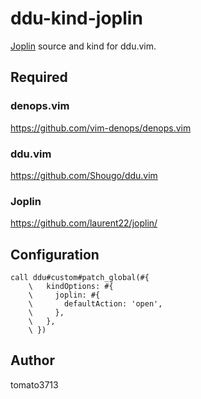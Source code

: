 # ddu-kind-joplin

[Joplin](https://github.com/laurent22/joplin/) source and kind for ddu.vim.

## Required

### denops.vim

https://github.com/vim-denops/denops.vim

### ddu.vim

https://github.com/Shougo/ddu.vim

### Joplin

https://github.com/laurent22/joplin/

## Configuration

```
call ddu#custom#patch_global(#{
    \   kindOptions: #{
    \     joplin: #{
    \       defaultAction: 'open',
    \     },
    \   },
    \ })
```

## Author

tomato3713
